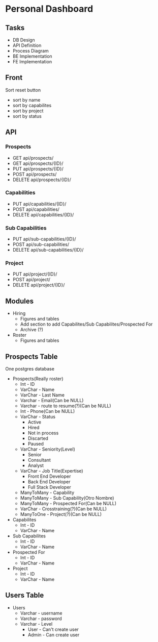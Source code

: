 
# Personal Dashboard

## Tasks

* DB Design
* API Definition
* Process Diagram
* BE Implementation
* FE Implementation

## Front

Sort reset button

* sort by name
* sort by capabilites
* sort by project
* sort by status

## API

### Prospects

* GET api/prospects/
* GET api/prospects/{ID}/
* PUT api/prospects/{ID}/
* POST api/prospects/
* DELETE api/prospects/{ID}/

### Capabilities

* PUT api/capabilities/{ID}/
* POST api/capabilities/
* DELETE api/capabilities/{ID}/

### Sub Capabilities

* PUT api/sub-capabilities/{ID}/
* POST api/sub-capabilities/
* DELETE api/sub-capabilities/{ID}/

### Project

* PUT api/project/{ID}/
* POST api/project/
* DELETE api/project/{ID}/

## Modules

* Hiring
	* Figures and tables
	* Add section to add Capabilites/Sub Capabilites/Prospected For
	* Archive (?)
* Roster
	* Figures and tables

## Prospects Table

One postgres database

* Prospects(Really roster)
	* Int - ID
	* VarChar - Name
	* VarChar - Last Name
	* Varchar - Email(Can be NULL)
	* Varchar - route to resume(?)(Can be NULL)
	* Int - Phone(Can be NULL)
	* VarChar - Status
		* Active
		* Hired
		* Not in process
		* Discarted
		* Paused
	* VarChar - Seniority(Level)
		* Senior
		* Consultant
		* Analyst
	* VarChar - Job Title(Expertise)
		* Front End Developer
		* Back End Developer
		* Full Stack Developer
	* ManyToMany - Capability
	* ManyToMany - Sub Capability(Otro Nombre)
	* ManyToMany - Prospected For(Can be NULL)
	* VarChar - Crosstraining(?)(Can be NULL)
	* ManyToOne - Project(?)(Can be NULL)
* Capabilites
	* Int - ID
	* VarChar - Name
* Sub Capabilites
	* Int - ID
	* VarChar - Name
* Prospected For
	* Int - ID
	* VarChar - Name
* Project
	* Int - ID
	* VarChar - Name

## Users Table

* Users
	* Varchar - username
	* Varchar - password
	* Varchar - Level
		* User - Can't create user
		* Admin - Can create user
